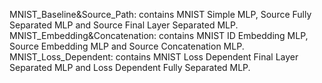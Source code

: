 MNIST_Baseline&Source_Path: contains MNIST Simple MLP, Source Fully Separated MLP and Source Final Layer Separated MLP.
MNIST_Embedding&Concatenation: contains MNIST ID Embedding MLP, Source Embedding MLP and Source Concatenation MLP.
MNIST_Loss_Dependent: contains MNIST Loss Dependent Final Layer Separated MLP and Loss Dependent Fully Separated MLP.
